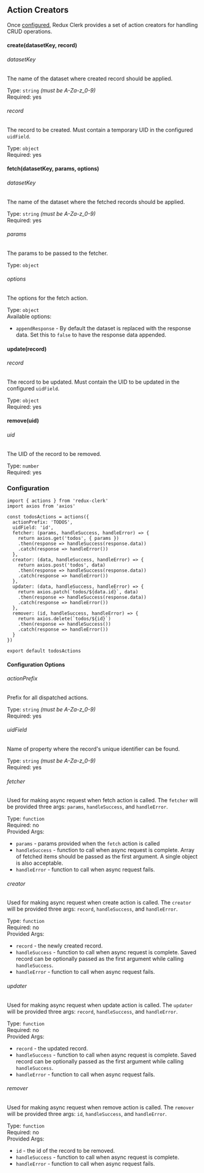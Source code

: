 ## Action Creators
Once [configured](#configuration), Redux Clerk provides a set of action creators for handling CRUD operations.

#### create(datasetKey, record)
###### datasetKey
The name of the dataset where created record should be applied.

Type: `string` _(must be A-Za-z_0-9)_  
Required: yes

###### record
The record to be created. Must contain a temporary UID in the configured `uidField`.

Type: `object`  
Required: yes

#### fetch(datasetKey, params, options)
###### datasetKey
The name of the dataset where the fetched records should be applied.

Type: `string` _(must be A-Za-z_0-9)_  
Required: yes

###### params
The params to be passed to the fetcher.

Type: `object`

###### options
The options for the fetch action.

Type: `object`  
Available options:
* `appendResponse` - By default the dataset is replaced with the response data. Set this to `false` to have the response data appended.

#### update(record)
###### record
The record to be updated. Must contain the UID to be updated in the configured `uidField`.

Type: `object`  
Required: yes

#### remove(uid)
###### uid
The UID of the record to be removed.

Type: `number`  
Required: yes

### Configuration
```
import { actions } from 'redux-clerk'
import axios from 'axios'

const todosActions = actions({
  actionPrefix: 'TODOS',
  uidField: 'id',
  fetcher: (params, handleSuccess, handleError) => {
    return axios.get('todos', { params })
    .then(response => handleSuccess(response.data))
    .catch(response => handleError())
  },
  creator: (data, handleSuccess, handleError) => {
    return axios.post('todos', data)
    .then(response => handleSuccess(response.data))
    .catch(response => handleError())
  },
  updater: (data, handleSuccess, handleError) => {
    return axios.patch(`todos/${data.id}`, data)
    .then(response => handleSuccess(response.data))
    .catch(response => handleError())
  },
  remover: (id, handleSuccess, handleError) => {
    return axios.delete(`todos/${id}`)
    .then(response => handleSuccess())
    .catch(response => handleError())
  }
})

export default todosActions
```

#### Configuration Options

###### actionPrefix
Prefix for all dispatched actions.

Type: `string` _(must be A-Za-z_0-9)_  
Required: yes

###### uidField
Name of property where the record's unique identifier can be found.

Type: `string` _(must be A-Za-z_0-9)_  
Required: yes

###### fetcher
Used for making async request when fetch action is called. The `fetcher` will be provided three args: `params`, `handleSuccess`, and  `handleError`.

Type: `function`  
Required: no  
Provided Args:  
  - `params` - params provided when the `fetch` action is called
  - `handleSuccess` - function to call when async request is complete. Array of fetched items should be passed as the first argument. A single object is also acceptable.
  - `handleError` - function to call when async request fails.

###### creator
Used for making async request when create action is called. The `creator` will be provided three args: `record`, `handleSuccess`, and  `handleError`.

Type: `function`  
Required: no  
Provided Args:  
  - `record` - the newly created record.
  - `handleSuccess` - function to call when async request is complete. Saved record can be optionally passed as the first argument while calling `handleSuccess`.
  - `handleError` - function to call when async request fails.

###### updater
Used for making async request when update action is called. The `updater` will be provided three args: `record`, `handleSuccess`, and  `handleError`.

Type: `function`  
Required: no  
Provided Args:  
  - `record` - the updated record.
  - `handleSuccess` - function to call when async request is complete. Saved record can be optionally passed as the first argument while calling `handleSuccess`.
  - `handleError` - function to call when async request fails.

###### remover
Used for making async request when remove action is called. The `remover` will be provided three args: `id`, `handleSuccess`, and  `handleError`.

Type: `function`  
Required: no  
Provided Args:
  - `id` - the id of the record to be removed.
  - `handleSuccess` - function to call when async request is complete.
  - `handleError` - function to call when async request fails.
